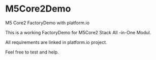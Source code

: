 # M5Core2Demo
M5 Core2 FactoryDemo with platform.io

This is a working FactoryDemo for M5Core2 Stack All -in-One Modul.

All requirements are linked in platform.io project.

Feel free to test and help.
